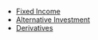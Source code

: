<ul>            
  <li><a href="/cfa-level1/docs/FixedIncome.html">Fixed Income</a></li>
  <li><a href="/cfa-level1/docs/AlternativeInvestment.html">Alternative Investment</a></li>
  <li><a href="/cfa-level1/docs/Derivatives.html">Derivatives</a></li>
      
</ul>
